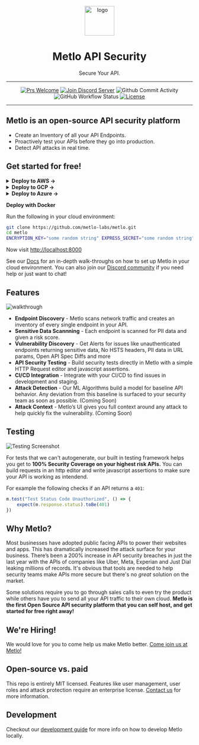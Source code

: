 <p align="center">
  <picture>
    <source media="(prefers-color-scheme: dark)" srcset="https://storage.googleapis.com/metlo-security-public-images/metlo_logo_horiz_negative%404x.png" height="80">
    <img alt="logo" src="https://storage.googleapis.com/metlo-security-public-images/metlo_logo_horiz%404x.png" height="80">
  </picture>
  <h1 align="center">Metlo API Security</h1>
  <p align="center">Secure Your API.</p>
</p>

---
<div align="center">

[![Prs Welcome](https://img.shields.io/badge/PRs-welcome-brightgreen.svg?style=shields)](http://makeapullrequest.com)
[![Join Discord Server](https://img.shields.io/badge/discord%20community-join-blue)](https://discord.gg/4xhumff9BX)
![Github Commit Activity](https://img.shields.io/github/commit-activity/m/metlo-labs/metlo)
![GitHub Workflow Status](https://img.shields.io/github/workflow/status/metlo-labs/metlo/build)
[![License](https://img.shields.io/badge/license-MIT-brightgreen)](/LICENSE)

</div>

---

## Metlo is an open-source API security platform
* Create an Inventory of all your API Endpoints.
* Proactively test your APIs before they go into production.
* Detect API attacks in real time.

## Get started for free!

<details>
    <summary><strong>Deploy to AWS →</strong></summary>
    <hr>
    <picture>
      <source media="(prefers-color-scheme: dark)" srcset="https://metlo-api-security-public.s3.us-west-2.amazonaws.com/aws-dark.svg" height="40">
      <img alt="logo" src="https://metlo-api-security-public.s3.us-west-2.amazonaws.com/aws-light.svg" height="40">
    </picture>
    <h4>Metlo has ready to use Cloud Formation Stacks in different regions to get started in a few clicks:</h4>
    <a href="https://backend.metlo.com/deploy/aws?region=us-west-1">
      <img height="50px" src="https://metlo-api-security-public.s3.us-west-2.amazonaws.com/aws-deploy-us-west-1-light.svg"/>
    </a>
    <span>&nbsp;</span>
    <a href="https://backend.metlo.com/deploy/aws?region=us-west-2">
      <img height="50px" src="https://metlo-api-security-public.s3.us-west-2.amazonaws.com/aws-deploy-us-west-2-light.svg"/>
    </a>
    <span>&nbsp;</span>
    <a href="https://backend.metlo.com/deploy/aws?region=us-east-1">
      <img height="50px" src="https://metlo-api-security-public.s3.us-west-2.amazonaws.com/aws-deploy-us-east-1-light.svg"/>
    </a>
    <span>&nbsp;</span>
    <a href="https://backend.metlo.com/deploy/aws?region=us-east-2">
      <img height="50px" src="https://metlo-api-security-public.s3.us-west-2.amazonaws.com/aws-deploy-us-east-2-light.svg"/>
    </a>
    <p></p>
    <p><i>Let us know if you need an AMI in a different region!</i></p>

  #### Once the instance is launched you can tunnel locally
  ```bash
  $ ssh -i $SSH_KEY -L 8000:localhost:8000 -N -f ec2-user@$INSTANCE_IP
  ```
  <hr>
</details>

<details>
  <summary><strong>Deploy to GCP →</strong></summary>
  <hr>
  <img alt="logo" src="https://metlo-api-security-public.s3.us-west-2.amazonaws.com/gcp.svg" height="40">
   
  #### Run the following command to spin up Metlo in GCP:
  ```bash
  $ export PROJECT_ID="<YOUR_PROJECT_ID>"
  $ gcloud compute instances create metlo-api-security --image-family=metlo-api-security --image-project=metlo-security --project=$PROJECT_ID --machine-type e2-standard-2
  ```
  #### Once you've launched your instance run the following in the instance to start Metlo:
  ```bash
  $ sudo metlo-deploy init-env
  $ sudo metlo-deploy update
  $ sudo metlo-deploy start
  ```

  #### Then you can tunnel locally to access the UI
  ```bash
  gcloud --project=$PROJECT_ID beta compute ssh $INSTANCE_NAME -- -L 8000:localhost:8000 -N -f
  ```
  <hr>
</details>

<details>
  <summary><strong>Deploy to Azure →</strong></summary>
  <hr>  
  <a href="https://portal.azure.com/#create/Microsoft.Template/uri/https%3A%2F%2Fraw.githubusercontent.com%2Fmetlo-labs%2Fmetlo%2Fmaster%2Fdeploy%2Fazure%2Fdeployment.json" target="_blank">
    <img src="https://aka.ms/deploytoazurebutton" scale="0" height="40"/>
  </a>
  <hr>
</details>

**Deploy with Docker**

Run the following in your cloud environment:

```bash
git clone https://github.com/metlo-labs/metlo.git
cd metlo
ENCRYPTION_KEY="some random string" EXPRESS_SECRET="some random string" docker-compose up -d
```

Now visit [http://localhost:8000](http://localhost:8000)

See our [Docs](https://docs.metlo.com/docs) for an in-depth walk-throughs on how to set up Metlo in your cloud environment. You can also join our [Discord community](https://discord.gg/4xhumff9BX) if you need help or just want to chat!

## Features
![walkthrough](https://storage.googleapis.com/metlo-security-public-images/walkthrough.gif)

* **Endpoint Discovery** - Metlo scans network traffic and creates an inventory of every single endpoint in your API.
* **Sensitive Data Scannning** - Each endpoint is scanned for PII data and given a risk score.
* **Vulnerability Discovery** - Get Alerts for issues like unauthenticated endpoints returning sensitive data, No HSTS headers, PII data in URL params, Open API Spec Diffs and more
* **API Security Testing** - Build security tests directly in Metlo with a simple HTTP Request editor and javascript assertions.
* **CI/CD Integration** - Integrate with your CI/CD to find issues in development and staging.
* **Attack Detection** - Our ML Algorithms build a model for baseline API behavior. Any deviation from this baseline is surfaced to your security team as soon as possible. (Coming Soon)
* **Attack Context** - Metlo’s UI gives you full context around any attack to help quickly fix the vulnerability. (Coming Soon)

## Testing
![Testing Screenshot](https://storage.googleapis.com/metlo-security-public-images/testing.png)

For tests that we can't autogenerate, our built in testing framework helps you get to **100% Security Coverage on your highest risk APIs.** You can build requests in an http editor and write javascript assertions to make sure your API is working as intendend.

For example the following checks if an API returns a `401`:

```javascript
m.test("Test Status Code Unauthorized", () => {
    expect(m.response.status).toBe(401)
})
```

## Why Metlo?

Most businesses have adopted public facing APIs to power their websites and apps.
This has dramatically increased the attack surface for your business.
There’s been a 200% increase in API security breaches in just the last year with the APIs of companies like Uber, Meta, Experian and Just Dial leaking millions of records.
It's obvious that tools are needed to help security teams make APIs more secure but there's no *great* solution on the market.

Some solutions require you to go through sales calls to even try the product while others have you to send all your API traffic to their own cloud. **Metlo is the first Open Source API security platform that you can self host, and get started for free right away!**

## We're Hiring!

We would love for you to come help us make Metlo better. [Come join us at Metlo!](mailto:akshay@metlo.com)

## Open-source vs. paid

This repo is entirely MIT licensed. Features like user management, user roles and attack protection require an enterprise license. [Contact us](mailto:shri@metlo.com) for more information.

## Development

Checkout our [development guide](https://docs.metlo.com/docs/development-guide) for more info on how to develop Metlo locally.
